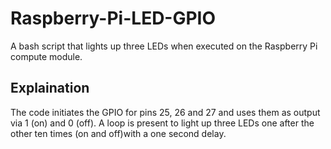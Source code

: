# Raspberry-Pi-LED-GPIO
A bash script that lights up three LEDs when executed on the Raspberry Pi compute module.

## Explaination
The code initiates the GPIO for pins 25, 26 and 27 and uses them as output via 1 (on) and 0 (off). A loop is present to light up three LEDs one after the other ten times (on and off)with a one second delay.
